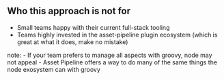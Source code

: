##  Who this approach is not for

- Small teams happy with their current full-stack tooling
- Teams highly invested in the asset-pipeline plugin ecosystem (which is great at what it does, make no mistake)

note:
    - If your team prefers to manage all aspects with groovy, node may not appeal
    - Asset Pipeline offers a way to do many of the same things the node exosystem can with groovy
